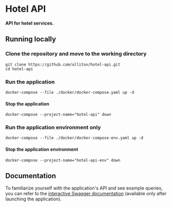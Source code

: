# Hotel API
**API for hotel services.**

## Running locally
### Clone the repository and move to the working directory
```shell
git clone https://github.com/allitov/hotel-api.git
cd hotel-api
```

### Run the application
```shell
docker-compose --file ./docker/docker-compose.yaml up -d
```

#### Stop the application
```shell
docker-compose --project-name="hotel-api" down
```

### Run the application environment only
```shell
docker-compose --file ./docker/docker-compose-env.yaml up -d
```

#### Stop the application environment
```shell
docker-compose --project-name="hotel-api-env" down
```

## Documentation
To familiarize yourself with the application's API and see example queries,
you can refer to the [interactive Swagger documentation](http://localhost:8080/swagger-ui/index.html)
(available only after launching the application).
